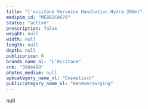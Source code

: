 ```yaml
---
title: "l'occitane Verveine Handlotion Hydra 300ml"
medipim_id: "ME8B2CA670"
status: "active"
prescription: false
weight: null
width: null
length: null
depth: null
publicprice: 0
brands_name_nl: "L'Occitane"
cnk: "3084498"
photos_medium: null
apbcategory_name_nl: "Cosmetisch"
publiccategory_name_nl: "Handverzorging"
---
```

null
